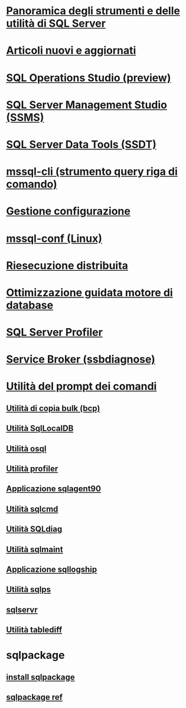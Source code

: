 
# [Panoramica degli strumenti e delle utilità di SQL Server](../tools/overview-sql-tools.md)
# [Articoli nuovi e aggiornati](new-updated-tools.md)

# [SQL Operations Studio (preview)](../sql-operations-studio/what-is.md)

# [SQL Server Management Studio (SSMS)](../ssms/download-sql-server-management-studio-ssms.md)

# [SQL Server Data Tools (SSDT)](../ssdt/download-sql-server-data-tools-ssdt.md)

# [mssql-cli (strumento query riga di comando)](mssql-cli.md)

# [Gestione configurazione](../tools/configuration-manager/sql-server-configuration-manager-help.md)
# [mssql-conf (Linux)](../linux/sql-server-linux-configure-mssql-conf.md)
# [Riesecuzione distribuita](../tools/distributed-replay/install-distributed-replay-overview.md)
# [Ottimizzazione guidata motore di database](../tools/dta/dta-utility.md)
# [SQL Server Profiler](../tools/sql-server-profiler/sql-server-profiler.md)
# [Service Broker (ssbdiagnose)](../tools/ssbdiagnose/ssbdiagnose-utility-service-broker.md)

# [Utilità del prompt dei comandi](command-prompt-utility-reference-database-engine.md)  
## [Utilità di copia bulk (bcp)](bcp-utility.md)  
## [Utilità SqlLocalDB](sqllocaldb-utility.md)  
## [Utilità osql](osql-utility.md)  
## [Utilità profiler](profiler-utility.md)  
## [Applicazione sqlagent90](sqlagent90-application.md)  
## [Utilità sqlcmd](sqlcmd-utility.md)  
## [Utilità SQLdiag](sqldiag-utility.md)  
## [Utilità sqlmaint](sqlmaint-utility.md)  
## [Applicazione sqllogship](sqllogship-application.md)  
## [Utilità sqlps](sqlps-utility.md)  
## [sqlservr](sqlservr-application.md)  
## [Utilità tablediff](tablediff-utility.md)

# sqlpackage
## [install sqlpackage](sqlpackage-download.md)
## [sqlpackage ref](sqlpackage.md)